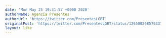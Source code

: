 ```yaml
---
date: 'Mon May 25 19:31:57 +0000 2020'
authorName: Agencia Presentes
authorUrl: 'https://twitter.com/PresentesLGBT'
originalPost: 'https://twitter.com/PresentesLGBT/status/1265002685763379206'
layout: like
---
```

